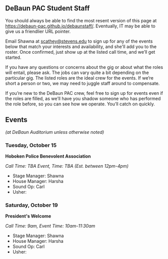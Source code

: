 ## DeBaun PAC Student Staff

You should always be able to find the most resent version of this page at <https://debaun-pac.github.io/debaunstaff/>. Eventually, IT may be able to give us a friendlier URL pointer.

Email Shawna at <scathey@stevens.edu>  to sign up for any of the events below that match your interests and availability, and she'll add you to the roster. Once confirmed, just show up at the listed call time, and we’ll get started.

If you have any questions or concerns about the gig or about what the roles will entail, please ask. The jobs can vary quite a bit depending on the particular gig. The listed roles are the ideal crew for the events. If we’re short a person or two, we may need to juggle staff around to compensate.

If you’re new to the DeBaun PAC crew, feel free to sign up for events even if the roles are filled, as we’ll have you shadow someone who has performed the role before, so you can see how we operate. You’ll catch on quickly.


## Events
*(at DeBaun Auditorium unless otherwise noted)*


### Tuesday, October 15
**Hoboken Police Benevolent Association**

_Call Time: TBA Event, Time: TBA (Est. between 12pm-4pm)_

- Stage Manager: Shawna
- House Manager: Harsha
- Sound Op: Carl
- Usher:


### Saturday, October 19
**President's Welcome**

_Call Time: 9am, Event Time: 10am-11:30am_

- Stage Manager: Shawna
- House Manager: Harsha
- Sound Op: Carl
- Usher:




